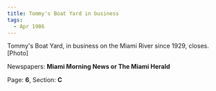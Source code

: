 ```yaml
---  
title: Tommy's Boat Yard in business  
tags:  
  - Apr 1986  
---  
```

  
Tommy's Boat Yard, in business on the Miami River since 1929, closes. [Photo]  
  
Newspapers: **Miami Morning News or The Miami Herald**  
  
Page: **6**, Section: **C** 
